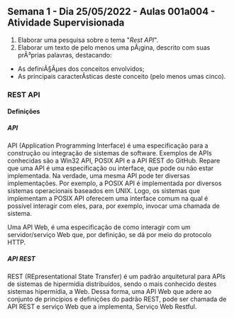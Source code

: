## Semana 1 - Dia 25/05/2022 - Aulas 001a004 - Atividade Supervisionada


1. Elaborar uma pesquisa sobre o tema "_Rest API_".
2. Elaborar um texto de pelo menos uma pÃ¡gina, descrito com suas prÃ³prias palavras, destacando:
* As definiÃ§Ãµes dos conceitos envolvidos;
* As principais caracterÃ­sticas deste conceito (pelo menos umas cinco).

### REST API

#### Definições

##### API

API (Application Programming Interface) é uma
especificação para a construção ou integração
de sistemas de software. Exemplos de APIs
conhecidas são a Win32 API, POSIX API e a API
REST do GitHub. Repare que uma API é uma
especificação ou interface, que pode ou não 
estar implementada. Na verdade, uma mesma API
pode ter diversas implementações. Por exemplo,
a POSIX API é implementada por diversos
sistemas operacionais baseados em UNIX. Logo,
os sistemas que implementam a POSIX API
oferecem uma interface comum na qual é
possível interagir com eles, para, por
exemplo, invocar uma chamada de sistema.

Uma API Web, é uma especificação de como
interagir com um servidor/serviço Web que,
por definição, se dá por meio do protocolo
HTTP.

##### API REST

REST (REpresentational State Transfer) é um
padrão arquitetural para APIs de sistemas de
hipermídia distribuídos, sendo o mais conhecido
destes sistemas hipermídia, a Web. Dessa forma,
uma API Web que adere ao conjunto de princípios
e definições do padrão REST, pode ser chamada
de API REST e serviço Web que a implementa,
Serviço Web Restful.

